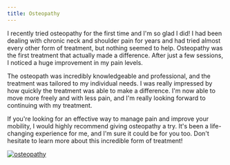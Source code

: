 ```yaml
---
title: Osteopathy
---
```


I recently tried osteopathy for the first time and I'm so glad I did! I had been dealing with chronic neck and shoulder pain for years and had tried almost every other form of treatment, but nothing seemed to help. Osteopathy was the first treatment that actually made a difference. After just a few sessions, I noticed a huge improvement in my pain levels.

The osteopath was incredibly knowledgeable and professional, and the treatment was tailored to my individual needs. I was really impressed by how quickly the treatment was able to make a difference. I'm now able to move more freely and with less pain, and I'm really looking forward to continuing with my treatment.

If you're looking for an effective way to manage pain and improve your mobility, I would highly recommend giving osteopathy a try. It's been a life-changing experience for me, and I'm sure it could be for you too. Don't hesitate to learn more about this incredible form of treatment!

[![osteopathy](<https://dabuttonfactory.com/button.png?t=CHECK+SERVICE&f=Noto+Sans-Bold&ts=26&tc=fff&hp=45&vp=20&c=11&bgt=unicolored&bgc=4bd42f>)](<https://www.bark.com/?a_aid=5d2d0e83cdc39>)